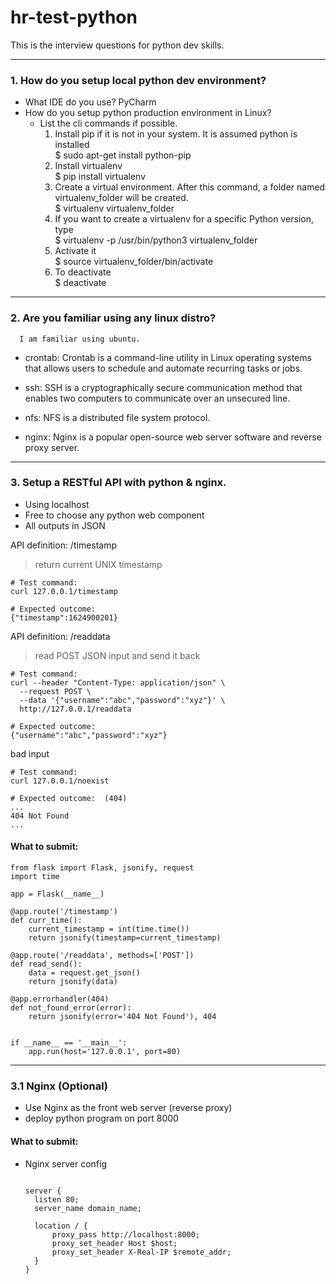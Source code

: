 # hr-test-python

This is the interview questions for python dev skills.

---
### 1. How do you setup local python dev environment?  
- What IDE do you use?
  PyCharm
- How do you setup python production environment in Linux?
  - List the cli commands if possible.
    1. Install pip if it is not in your system. It is assumed python is installed\
      $ sudo apt-get install python-pip
    2. Install virtualenv\
      $ pip install virtualenv
    3. Create a virtual environment. After this command, a folder named virtualenv_folder will be created.\
      $ virtualenv virtualenv_folder
    4. If you want to create a virtualenv for a specific Python version, type\
      $ virtualenv -p /usr/bin/python3 virtualenv_folder
    5. Activate it\
      $ source virtualenv_folder/bin/activate
    6. To deactivate\
      $ deactivate
    

---
### 2. Are you familiar using any linux distro?
      I am familiar using ubuntu.
- crontab: Crontab is a command-line utility in Linux operating systems that allows users to schedule and automate recurring tasks or jobs.
  
- ssh: SSH is a cryptographically secure communication method that enables two computers to communicate over an unsecured line. 
  
- nfs:  NFS is a distributed file system protocol.
  
- nginx: Nginx is a popular open-source web server software and reverse proxy server.

  
---
### 3. Setup a RESTful API with python & nginx.
- Using localhost
- Free to choose any python web component
- All outputs in JSON

API definition: /timestamp
> return current UNIX timestamp
```
# Test command:
curl 127.0.0.1/timestamp

# Expected outcome:
{"timestamp":1624900201}
```

API definition: /readdata
> read POST JSON input and send it back
```
# Test command:
curl --header "Content-Type: application/json" \
  --request POST \
  --data '{"username":"abc","password":"xyz"}' \
  http://127.0.0.1/readdata

# Expected outcome:
{"username":"abc","password":"xyz"}
```

bad input
```
# Test command:
curl 127.0.0.1/noexist

# Expected outcome:  (404)
... 
404 Not Found 
...
```

#### What to submit:
```
from flask import Flask, jsonify, request
import time

app = Flask(__name__)

@app.route('/timestamp')
def curr_time():
    current_timestamp = int(time.time())
    return jsonify(timestamp=current_timestamp)

@app.route('/readdata', methods=['POST'])
def read_send():
    data = request.get_json()
    return jsonify(data)

@app.errorhandler(404)
def not_found_error(error):
    return jsonify(error='404 Not Found'), 404


if __name__ == '__main__':
    app.run(host='127.0.0.1', port=80)
```
---
### 3.1 Nginx (Optional)
- Use Nginx as the front web server (reverse proxy)
- deploy python program on port 8000

#### What to submit:
- Nginx server config
  ```
  
  server {
    listen 80;
    server_name domain_name;

    location / {
        proxy_pass http://localhost:8000;
        proxy_set_header Host $host;
        proxy_set_header X-Real-IP $remote_addr;
    }
  }
  
```
